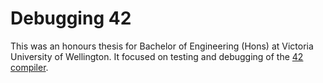 # Debugging 42
This was an honours thesis for Bachelor of Engineering (Hons) at Victoria University of Wellington. 
It focused on testing and debugging of the [42 compiler](https://github.com/ElvisResearchGroup/L42).
